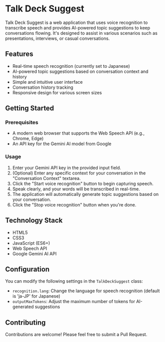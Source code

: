 # Talk Deck Suggest

Talk Deck Suggest is a web application that uses voice recognition to transcribe speech and provides AI-powered topic suggestions to keep conversations flowing. It's designed to assist in various scenarios such as presentations, interviews, or casual conversations.

## Features

- Real-time speech recognition (currently set to Japanese)
- AI-powered topic suggestions based on conversation context and history
- Simple and intuitive user interface
- Conversation history tracking
- Responsive design for various screen sizes

## Getting Started

### Prerequisites

- A modern web browser that supports the Web Speech API (e.g., Chrome, Edge)
- An API key for the Gemini AI model from Google

### Usage

1. Enter your Gemini API key in the provided input field.
2. (Optional) Enter any specific context for your conversation in the "Conversation Context" textarea.
3. Click the "Start voice recognition" button to begin capturing speech.
4. Speak clearly, and your words will be transcribed in real-time.
5. The application will automatically generate topic suggestions based on your conversation.
6. Click the "Stop voice recognition" button when you're done.

## Technology Stack

- HTML5
- CSS3
- JavaScript (ES6+)
- Web Speech API
- Google Gemini AI API

## Configuration

You can modify the following settings in the `TalkDeckSuggest` class:

- `recognition.lang`: Change the language for speech recognition (default is 'ja-JP' for Japanese)
- `outputMaxTokens`: Adjust the maximum number of tokens for AI-generated suggestions

## Contributing

Contributions are welcome! Please feel free to submit a Pull Request.
